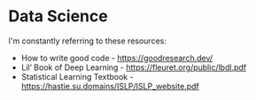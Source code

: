 # Data Science

I'm constantly referring to these resources:

- How to write good code - https://goodresearch.dev/
- Lil’ Book of Deep Learning - https://fleuret.org/public/lbdl.pdf
- Statistical Learning Textbook - https://hastie.su.domains/ISLP/ISLP_website.pdf